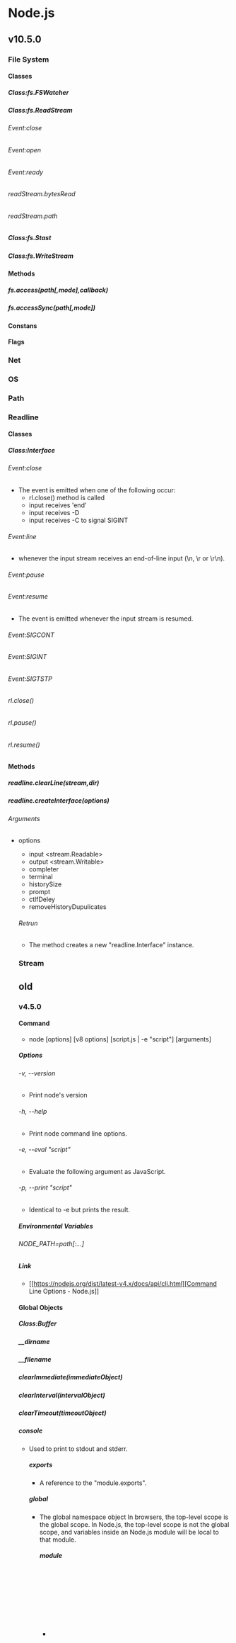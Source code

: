 # Node.js
## v10.5.0
### File System
#### Classes
##### Class:fs.FSWatcher
##### Class:fs.ReadStream
###### Event:close
###### Event:open
###### Event:ready
###### readStream.bytesRead
###### readStream.path
##### Class:fs.Stast
##### Class:fs.WriteStream
#### Methods
##### fs.access(path[,mode],callback)
##### fs.accessSync(path[,mode])
#### Constans
#### Flags
### Net
### OS
### Path
### Readline
#### Classes
##### Class:Interface
###### Event:close
- The event is emitted when one of the following occur:
  - rl.close() method is called
  - input receives 'end'
  - input receives <ctrl>-D
  - input receives <ctrl>-C to signal SIGINT
###### Event:line
- whenever the input stream receives an end-of-line input (\n, \r or \r\n).
###### Event:pause
###### Event:resume
- The event is emitted whenever the input stream is resumed.
###### Event:SIGCONT
###### Event:SIGINT
###### Event:SIGTSTP
###### rl.close()
###### rl.pause()
###### rl.resume()
#### Methods
##### readline.clearLine(stream,dir)
##### readline.createInterface(options)
###### Arguments
- options <Object>
  - input <stream.Readable>
  - output <stream.Writable>
  - completer <Function>
  - terminal <boolean>
  - historySize <number>
  - prompt <string>
  - ctlfDeley <number>
  - removeHistoryDupulicates <boolean>
  
###### Retrun
- The method creates a new "readline.Interface" instance.
### Stream
## old
### v4.5.0
#### Command
- node [options] [v8 options] [script.js | -e "script"] [arguments]
##### Options
###### -v, --version
- Print node's version
###### -h, --help
- Print node command line options.
###### -e, --eval "script"
- Evaluate the following argument as JavaScript.
###### -p, --print "script"
- Identical to -e but prints the result.
##### Environmental Variables
###### NODE_PATH=path[:...]
##### Link
- [[https://nodejs.org/dist/latest-v4.x/docs/api/cli.html][Command Line Options - Node.js]]
#### Global Objects
##### Class:Buffer
##### __dirname
##### __filename
##### clearImmediate(immediateObject)
##### clearInterval(intervalObject)
##### clearTimeout(timeoutObject)
##### console
- <Object>
  Used to print to stdout and stderr.
  
##### exports
- 
  A reference to the "module.exports".

##### global
- <Object> The global namespace object
  In browsers, the top-level scope is the global scope.
  In Node.js, the top-level scope is not the global scope, and variables inside an Node.js module will be local to that module.
##### module
- <Object>
  A reference to the current module.
  In particular "module.exports" is used for defining what module exports and makes available through "require()".
  "module" isn't actually a global but rather local to each module.

##### process
- <Object>
  The process object.
##### require()
- <Function>
  To reqire modules.
  "require" isn't actually a global but rather local to each module.
##### setImmediate(callback[,arg][, ...])
##### setInterval(callback, delay[, arg][, ...])
##### setTimeout(callback, delay[, arg][, ...])
##### Link
- [[https://nodejs.org/dist/latest-v4.x/docs/api/globals.html][Globals - Node.js]]
#### Core Modules
##### Assert
##### Console
###### Class:Console
####### new Console(stdout[, stderr])
####### consle.assert(value[, mesage][, ...])
####### console.dir(obj[, options])
####### console.error([data][, ...])
####### console.info([data][, ...])
####### console.log([data][, ...])
####### console.time(label)
####### console.timeEnd(label)
####### console.trace(mesage[, ...])
####### console.warn([data][, ...])
##### HTTP
###### Class:http.Agent
###### Class:http.ClientRequest
###### Class:http.Server
###### Class:http.ServerResponse
###### Class:http.IncomingMessage
###### http.METHODS
###### http.STATUS_CODES
###### http.createClient([port][,host])
###### http.createServer([requestListener])
- Returns a new instance of http.Server.
  The "requestListener" is a function which is automatically added to the 'request' event.
###### http.get(options[,callback])
###### http.globalAgent
###### http.request(options[, callback])
##### Net
###### Class:net.Server
- The class inherits from net.Srever and has some additional events
####### Event:'checkContinue'
####### Event:'clientError'
####### Event:'connect'
####### Event:'connection'
####### Event:'request'
####### Event:'upgrade'
####### server.close([callback])
####### server.listen(handle[,callback])
####### server.listen(path[,callback])
####### server.listen(port[,callback])
####### server.listen(handle[,callback])
####### server.listen(handle[,callback])
###### Class:net.Socket
## Link
- [[https://nodejs.org/en/][node.js]]

- [[https://yosuke-furukawa.hatenablog.com/entry/2018/06/07/080335][Node.js�ɂ�����݌v�~�X By Ryan Dahl - from scratch]]

- [[https://github.com/pana/node-books][Pana/node-books - GitHub]]
### v4.5.0
- [[https://nodejs.org/dist/latest-v4.x/docs/api/cli.html#cli_command_line_options][Command Line Options - Node.js v4.5.0 Documentation]]

### Tutorial
- http://www.nodebeginner.org/index-jp.html
- http://rfs.jp/sb/javascript/node
- http://libro.tuyano.com/index2?id=1115003
- http://sakuratan.biz/archives/3101

- [[https://qiita.com/kenju/items/fe149acfa8f7b0ec25c8][Node.js�ǋL���܂Ƃ�(�����X�V) - Qiita]]
- https://qiita.com/MASAYUKI-ABE/items/856172b2958701d42808 (Express)
